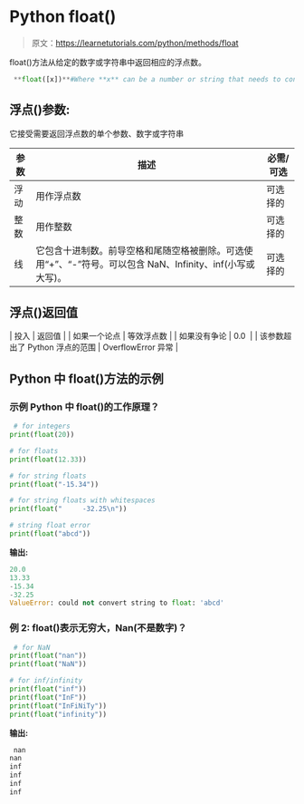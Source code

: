 # Python float()

> 原文：<https://learnetutorials.com/python/methods/float>

float()方法从给定的数字或字符串中返回相应的浮点数。

```py
 **float([x])**#Where **x** can be a number or string that needs to convert 

```

## 浮点()参数:

它接受需要返回浮点数的单个参数、数字或字符串

| 参数 | 描述 | 必需/可选 |
| --- | --- | --- |
| 浮动 | 用作浮点数 | 可选择的 |
| 整数 | 用作整数 | 可选择的 |
| 线 | 它包含十进制数。前导空格和尾随空格被删除。可选使用“+”、“-”符号。可以包含 NaN、Infinity、inf(小写或大写)。 | 可选择的 |

## 浮点()返回值

| 投入 | 返回值 |
| 如果一个论点 | 等效浮点数 |
| 如果没有争论 | 0.0  |
| 该参数超出了 Python 浮点的范围 | OverflowError 异常 |

## Python 中 float()方法的示例

### 示例 Python 中 float()的工作原理？

```py
 # for integers
print(float(20))

# for floats
print(float(12.33))

# for string floats
print(float("-15.34"))

# for string floats with whitespaces
print(float("     -32.25\n"))

# string float error
print(float("abcd")) 

```

**输出:**

```py
20.0
13.33
-15.34
-32.25
ValueError: could not convert string to float: 'abcd' 
```

### 例 2: float()表示无穷大，Nan(不是数字)？

```py
 # for NaN
print(float("nan"))
print(float("NaN"))

# for inf/infinity
print(float("inf"))
print(float("InF"))
print(float("InFiNiTy"))
print(float("infinity")) 

```

**输出:**

```py
 nan
nan
inf
inf
inf
inf 
```